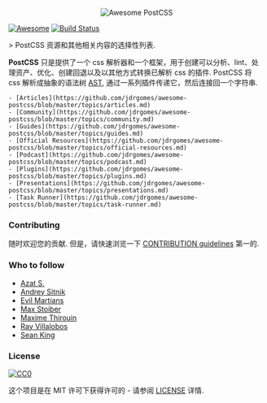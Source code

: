 <div class="github-widget" data-repo="jdrgomes/awesome-postcss"></div>

<p align="center">
  <img src="https://rawgit.com/jdrgomes/awesome-postcss/master/media/awesome_postcss.svg" alt="Awesome PostCSS">
</p>

[![Awesome](https://cdn.rawgit.com/sindresorhus/awesome/d7305f38d29fed78fa85652e3a63e154dd8e8829/media/badge.svg)](https://github.com/sindresorhus/awesome)
[![Build Status](https://api.travis-ci.org/jdrgomes/awesome-postcss.svg?branch=master)](https://travis-ci.org/jdrgomes/awesome-postcss)

&gt; PostCSS 资源和其他相关内容的选择性列表.

 **PostCSS** 只是提供了一个 css 解析器和一个框架，用于创建可以分析、lint、处理资产、优化、创建回退以及以其他方式转换已解析 css 的插件.  PostCSS 将 css 解析成抽象的语法树 [AST](https://en.wikipedia.org/wiki/Abstract_syntax_tree), 通过一系列插件传递它，然后连接回一个字符串.


    - [Articles](https://github.com/jdrgomes/awesome-postcss/blob/master/topics/articles.md)
    - [Community](https://github.com/jdrgomes/awesome-postcss/blob/master/topics/community.md)
    - [Guides](https://github.com/jdrgomes/awesome-postcss/blob/master/topics/guides.md)
    - [Official Resources](https://github.com/jdrgomes/awesome-postcss/blob/master/topics/official-resources.md)
    - [Podcast](https://github.com/jdrgomes/awesome-postcss/blob/master/topics/podcast.md)
    - [Plugins](https://github.com/jdrgomes/awesome-postcss/blob/master/topics/plugins.md)
    - [Presentations](https://github.com/jdrgomes/awesome-postcss/blob/master/topics/presentations.md)    
    - [Task Runner](https://github.com/jdrgomes/awesome-postcss/blob/master/topics/task-runner.md)
    
### Contributing

随时欢迎您的贡献. 但是，请快速浏览一下 [CONTRIBUTION guidelines](https://github.com/jdrgomes/awesome-postcss/blob/master/CONTRIBUTING.md) 第一的.

### Who to follow

- [Azat S.](https://twitter.com/azat_io)
- [Andrey Sitnik](https://twitter.com/andreysitnik)
- [Evil Martians](https://twitter.com/evilmartians)
- [Max Stoiber](https://twitter.com/mxstbr)
- [Maxime Thirouin](https://twitter.com/MoOx)
- [Ray Villalobos](https://twitter.com/planetoftheweb)
- [Sean King](https://twitter.com/seaneking)

### License
[![CC0](http://mirrors.creativecommons.org/presskit/buttons/88x31/svg/cc-zero.svg)](https://creativecommons.org/publicdomain/zero/1.0/)

这个项目是在 MIT 许可下获得许可的 - 请参阅 [LICENSE](https://github.com/jdrgomes/awesome-postcss/blob/master/LICENSE) 详情.
